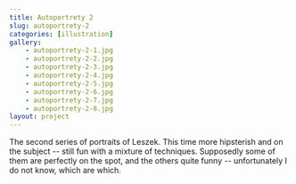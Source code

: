 ```yaml
---
title: Autoportrety 2
slug: autoportrety-2
categories: [illustration]
gallery:
    - autoportrety-2-1.jpg
    - autoportrety-2-2.jpg
    - autoportrety-2-3.jpg
    - autoportrety-2-4.jpg
    - autoportrety-2-5.jpg
    - autoportrety-2-6.jpg
    - autoportrety-2-7.jpg
    - autoportrety-2-8.jpg
layout: project
---
```


The second series of portraits of Leszek. This time more hipsterish and on the subject -- still fun with a mixture of techniques. Supposedly some of them are perfectly on the spot, and the others quite funny -- unfortunately I do not know, which are which.
